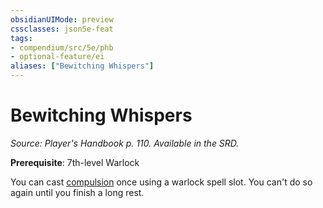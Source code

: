 ```yaml
---
obsidianUIMode: preview
cssclasses: json5e-feat
tags:
- compendium/src/5e/phb
- optional-feature/ei
aliases: ["Bewitching Whispers"]
---
```

# Bewitching Whispers
*Source: Player's Handbook p. 110. Available in the SRD.*  

**Prerequisite**: 7th-level Warlock

You can cast [compulsion](4-Resources/Compendium/spells/compulsion.md) once using a warlock spell slot. You can't do so again until you finish a long rest.